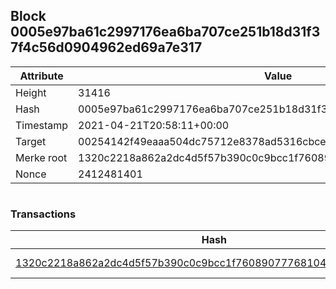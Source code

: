 ## Block 0005e97ba61c2997176ea6ba707ce251b18d31f37f4c56d0904962ed69a7e317

Attribute | Value
--- | ---
Height | 31416
Hash | 0005e97ba61c2997176ea6ba707ce251b18d31f37f4c56d0904962ed69a7e317
Timestamp | 2021-04-21T20:58:11+00:00
Target | 00254142f49eaaa504dc75712e8378ad5316cbcead634704b3734b6271167cc4
Merke root | 1320c2218a862a2dc4d5f57b390c0c9bcc1f7608907776810455c697f9dd8814
Nonce | 2412481401

```

```

### Transactions

Hash | Amount
--- | ---
[1320c2218a862a2dc4d5f57b390c0c9bcc1f7608907776810455c697f9dd8814](1320c2218a862a2dc4d5f57b390c0c9bcc1f7608907776810455c697f9dd8814.md) | 10.00000000 SKEPTI 
